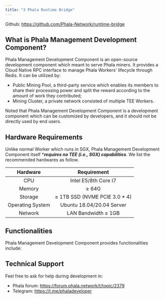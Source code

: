```yaml
---
title: "3 Phala Runtime Bridge"
---
```


<script>
  MathJax = {
    tex: {
      inlineMath: [['$', '$'], ['\\(', '\\)']],
      displayMath: [['$$','$$'], ['\\[', '\\]']],
      processEscapes: true,
      processEnvironments: true
    },
    options: {
      skipHtmlTags: ['script', 'noscript', 'style', 'textarea', 'pre']
    }
  };
  window.addEventListener('load', (event) => {
      document.querySelectorAll("mjx-container").forEach(function(x){
        x.parentElement.classList += 'has-jax'})
    });
</script>
<script type="text/javascript" id="MathJax-script" async
  src="https://cdn.jsdelivr.net/npm/mathjax@3/es5/tex-mml-chtml.js"></script>

Github: https://github.com/Phala-Network/runtime-bridge

## What is Phala Management Development Component?

Phala Management Development Component is an open-source development component which meant to serve Phala miners. It provides a Cloud Native RPC interface to manage Phala Workers' lifecycle through Redis. It can be utilized by:
- Public Mining Pool, a third-party service which enables its members to share their processing power and split the reward according to the amount of work they contributed;
- Mining Cluster, a private network consisted of multiple TEE Workers.

Noted that Phala Management Development Component is a development component which can be customized by developers, and it should not be directly used by end users.


## Hardware Requirements

Unlike normal Worker which runs in SGX, Phala Management Development Component itself ****requires no TEE (i.e., SGX) capabilities***. We list the recommended hardwares as follow.

| Hardware | Requirement |
| :---: | :---: |
| CPU | Intel E5/8th Core I7 |
| Memory | $\geq$ 64G |
| Storage | $\geq$ 1TB SSD (NVME PCIE 3.0 * 4) |
| Operating System | Ubuntu 18.04/20.04 Server |
| Network | LAN Bandwidth $\geq$ 1GB |


## Functionalities

Phala Management Development Component provides functionalities include:
<!-- TODO.zhe: I think the Worker and Controller accounts have been abandoned -->

<!-- TODO.zhe: we'd better give this a license -->


## Technical Support

Feel free to ask for help during development in:
- Phala forum: https://forum.phala.network/t/topic/2379
- Telegram: https://t.me/phaladeveloper
